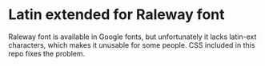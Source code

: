 Latin extended for Raleway font
===========================

Raleway font is available in Google fonts, but unfortunately it lacks latin-ext characters, which makes it unusable for some people.
CSS included in this repo fixes the problem.

